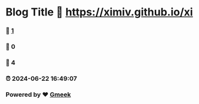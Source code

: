 # Blog Title :link: https://ximiv.github.io/xi 
### :page_facing_up: [1](https://ximiv.github.io/xi/tag.html) 
### :speech_balloon: 0 
### :hibiscus: 4 
### :alarm_clock: 2024-06-22 16:49:07 
### Powered by :heart: [Gmeek](https://github.com/Meekdai/Gmeek)
